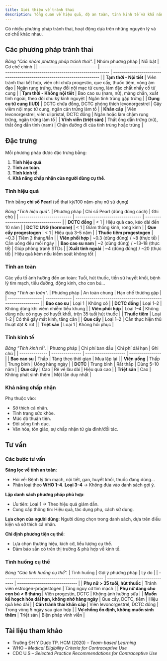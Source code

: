 ```yaml
---
title: Giới thiệu về tránh thai
description: Tổng quan về hiệu quả, độ an toàn, tính kinh tế và khả năng chấp nhận của các phương pháp tránh thai.
---
```


Có nhiều phương pháp tránh thai, hoạt động dựa trên những nguyên lý và cơ chế khác nhau.

## Các phương pháp tránh thai

_Bảng "Các nhóm phương pháp tránh thai"._
| Nhóm phương pháp | Nổi bật | Cơ chế chính |
| ----------------------------- | ---------------------------------------------------------------------------------- | ----------------------------------------------------------------------- |
| **Tạm thời - Nội tiết** | Viên tránh thai kết hợp, viên chỉ chứa progestin, que cấy, thuốc tiêm, vòng âm đạo | Ngăn rụng trứng, thay đổi nội mạc tử cung, làm đặc chất nhầy cổ tử cung |
| **Tạm thời - Không nội tiết** | Bao cao su (nam, nữ), màng chắn, xuất tinh ngoài, theo dõi chu kỳ kinh nguyệt | Ngăn tinh trùng gặp trứng |
| **Dụng cụ tử cung (IUD)** | DCTC chứa đồng, DCTC phóng thích levonorgestrel | Gây viêm nội mạc tử cung, ngăn cản trứng làm tổ |
| **Khẩn cấp** | Viên levonorgestrel, viên ulipristal, DCTC đồng | Ngăn hoặc làm chậm rụng trứng, ngăn trứng làm tổ |
| **Vĩnh viễn (triệt sản)** | Thắt ống dẫn trứng (nữ), thắt ống dẫn tinh (nam) | Chặn đường đi của tinh trùng hoặc trứng |

## Đặc trưng

Mỗi phương pháp được đặc trưng bằng:

1. **Tính hiệu quả**.
2. **Tính an toàn**.
3. **Tính kinh tế**.
4. **Khả năng chấp nhận của người dùng cụ thể**.

### Tính hiệu quả

Tính bằng **chỉ số Pearl** (số thai kỳ/100 năm-phụ nữ sử dụng)

_Bảng "Tính hiệu quả"._
| Phương pháp | Chỉ số Pearl (dùng đúng cách) | Ghi chú |
| -------------------------- | --------------------------------- | ------------------------------------ |
| **DCTC đồng** | < 1 | Hiệu quả cao, kéo dài đến 10 năm |
| **DCTC LNG (hormone)** | < 1 | Giảm thống kinh, rong kinh |
| **Que cấy progestogen** | < 1 | Hiệu quả 3–5 năm |
| **Thuốc tiêm progestogen** | ~0.3 | Tiêm 3 tháng/lần |
| **Viên phối hợp** | ~0.3 (dùng đúng) / ~8 (thực tế) | Cần uống đều mỗi ngày |
| **Bao cao su nam** | ~2 (dùng đúng) / ~13–18 (thực tế) | Giúp phòng tránh STDs |
| **Xuất tinh ngoài** | ~4 (dùng đúng) / ~20 (thực tế) | Hiệu quả kém nếu kiểm soát không tốt |

### Tính an toàn

Các yếu tố ảnh hưởng đến an toàn: Tuổi, hút thuốc, tiền sử huyết khối, bệnh lý tim mạch, tiểu đường, động kinh, cho con bú...

_Bảng "Tính an toàn"._
| Phương pháp | An toàn chung | Hạn chế thường gặp |
| ----------------- | ------------- | ------------------------------------------------------------ |
| **Bao cao su** | Loại 1 | Không có |
| **DCTC đồng** | Loại 1–2 | Không dùng khi viêm nhiễm tiểu khung |
| **Viên phối hợp** | Loại 1–4 | Không dùng nếu có nguy cơ huyết khối, trên 35 tuổi hút thuốc |
| **Thuốc tiêm** | Loại 1–2 | Có thể gây mất kinh, tăng cân |
| **Que cấy** | Loại 1–2 | Cần thực hiện thủ thuật đặt & rút |
| **Triệt sản** | Loại 1 | Không hồi phục |

### Tính kinh tế

_Bảng "Tính kinh tế"._
| Phương pháp | Chi phí ban đầu | Chi phí dài hạn | Ghi chú |
| -------------- | --------------- | -------------------- | ---------------- |
| **Bao cao su** | Thấp | Tăng theo thời gian | Mua lặp lại |
| **Viên uống** | Thấp | Trung bình | Uống hàng ngày |
| **DCTC** | Trung bình | Rất thấp | Dùng 5–10 năm |
| **Que cấy** | Cao | Rẻ về lâu dài | Hiệu quả cao |
| **Triệt sản** | Cao | Không phát sinh thêm | Một lần duy nhất |

### Khả năng chấp nhận

Phụ thuộc vào:

- Sở thích cá nhân.
- Tình trạng sức khỏe.
- Mức độ thuận tiện.
- Đời sống tình dục.
- Văn hóa, tôn giáo, sự chấp nhận từ gia đình/đối tác.

## Tư vấn

### Các bước tư vấn

**Sàng lọc về tính an toàn**:

- Hỏi về: Bệnh lý tim mạch, nội tiết, gan, huyết khối, thuốc đang dùng...
- Phân loại theo **WHO 1–4**. **Loại 3–4** → Không đưa vào danh sách gợi ý.

**Lập danh sách phương pháp phù hợp**:

- Ưu tiên: Loại 1 → Theo hiệu quả giảm dần.
- Cung cấp thông tin: Hiệu quả, tác dụng phụ, cách sử dụng.

**Lựa chọn của người dùng**: Người dùng chọn trong danh sách, dựa trên điều kiện và sở thích cá nhân.

**Chỉ định phương tiện cụ thể**:

- Lựa chọn thương hiệu, kích cỡ, liều lượng cụ thể.
- Đảm bảo sẵn có trên thị trường & phù hợp về kinh tế.

### Tình huống cụ thể

_Bảng "Các tình huống cụ thể"._
| Tình huống | Gợi ý phương pháp | Lý do |
| -------------------------------------------------- | ------------------------------- | ------------------------------ |
| **Phụ nữ > 35 tuổi, hút thuốc** | Tránh viên estrogen-progestogen | Tăng nguy cơ tim mạch |
| **Phụ nữ đang cho con bú < 6 tháng** | Viên progestin, DCTC | Không ảnh hưởng sữa |
| **Muốn kế hoạch hóa dài hạn, không nhớ hàng ngày** | Que cấy, DCTC, tiêm | Hiệu quả kéo dài |
| **Cần tránh thai khẩn cấp** | Viên levonorgestrel, DCTC đồng | Trong vòng 5 ngày sau giao hợp |
| **Vợ chồng ổn định, không muốn sinh thêm** | Triệt sản | Biện pháp vĩnh viễn |

## Tài liệu tham khảo

- Trường ĐH Y Dược TP. HCM (2020) – _Team-based Learning_
- WHO – _Medical Eligibility Criteria for Contraceptive Use_
- CDC U.S – _Selected Practice Recommendations for Contraceptive Use_
